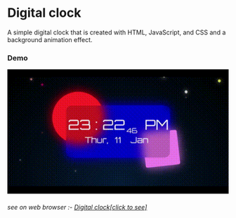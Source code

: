 # Digital clock

A simple digital clock that is created with HTML, JavaScript, and CSS and a background animation effect.

### Demo

<img src="imgs/digital-clock.gif" width=100% height=50%>

###### see on web browser :- [Digital clock[click to see]](https://errorbyme.github.io/Digital-clock/)
